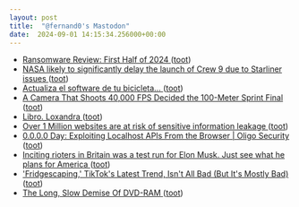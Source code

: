 ```yaml
---
layout: post
title:  "@fernand0's Mastodon"
date:  2024-09-01 14:15:34.256000+00:00
---
```

*  [Ransomware Review: First Half of 2024 ](https://unit42.paloaltonetworks.com/unit-42-ransomware-leak-site-data-analysis) ([toot](https://mastodon.social/@fernand0/113062715998406535))
*  [NASA likely to significantly delay the launch of Crew 9 due to Starliner issues ](https://arstechnica.com/space/2024/08/nasa-likely-to-significantly-delay-the-launch-of-crew-9-due-to-starliner-issues) ([toot](https://mastodon.social/@fernand0/113062496369209906))
*  [Actualiza el software de tu bicicleta… ](https://changlonet.com/blog/actualiza-el-software-de-tu-bicicleta) ([toot](https://mastodon.social/@fernand0/113062319012573301))
*  [A Camera That Shoots 40,000 FPS Decided the 100-Meter Sprint Final ](https://petapixel.com/2024/08/06/a-camera-that-shoots-40000-fps-decided-the-100-meter-sprint-final-olympics-paris-2024-omega) ([toot](https://mastodon.social/@fernand0/113061994815060089))
*  [Libro. Loxandra ](https://fotografiasenmovimiento.wordpress.com/2024/09/01/libro-loxandra) ([toot](https://mastodon.social/@fernand0/113061873368431432))
*  [Over 1 Million websites are at risk of sensitive information leakage ](https://salt.security/blog/over-1-million-websites-are-at-risk-of-sensitive-information-leakage---xss-is-dead-long-live-xs) ([toot](https://mastodon.social/@fernand0/113061836933204760))
*  [0.0.0.0 Day: Exploiting Localhost APIs From the Browser \| Oligo Security ](https://www.oligo.security/blog/0-0-0-0-day-exploiting-localhost-apis-from-the-browse) ([toot](https://mastodon.social/@fernand0/113061638925116357))
*  [Inciting rioters in Britain was a test run for Elon Musk. Just see what he plans for America ](https://www.theguardian.com/commentisfree/article/2024/aug/18/inciting-rioters-in-britain-was-a-test-run-for-elon-musk-just-see-what-he-plans-for-americ) ([toot](https://mastodon.social/@fernand0/113061332209907216))
*  ['Fridgescaping,' TikTok's Latest Trend, Isn't All Bad (But It's Mostly Bad) ](https://lifehacker.com/food-drink/fridgescaping-tiktok-trend-isnt-all-ba) ([toot](https://mastodon.social/@fernand0/113061079328533758))
*  [The Long, Slow Demise Of DVD-RAM ](https://hackaday.com/2024/08/13/the-long-slow-demise-of-dvd-ram) ([toot](https://mastodon.social/@fernand0/113060393607778432))
